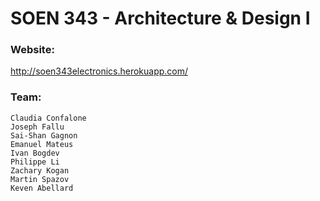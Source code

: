 # SOEN 343 - Architecture & Design I
### Website:

http://soen343electronics.herokuapp.com/

### Team:

    Claudia Confalone
    Joseph Fallu
    Sai-Shan Gagnon
    Emanuel Mateus
    Ivan Bogdev
    Philippe Li
    Zachary Kogan
    Martin Spazov
    Keven Abellard

